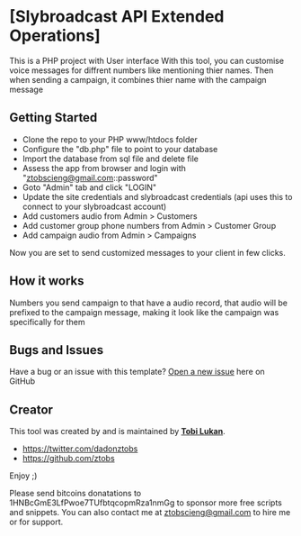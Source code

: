 # [Slybroadcast API Extended Operations]

This is a PHP project with User interface
With this tool, you can customise voice messages for diffrent numbers like mentioning thier names. Then when sending a campaign, it combines thier name with the campaign message

## Getting Started

* Clone the repo to your PHP www/htdocs folder
* Configure the "db.php" file to point to your database
* Import the database from sql file and delete file
* Assess the app from browser and login with "ztobscieng@gmail.com::password"
* Goto "Admin" tab and click "LOGIN"
* Update the site credentials and slybroadcast credentials (api uses this to connect to your slybroadcast account)
* Add customers audio from Admin > Customers
* Add customer group phone numbers from Admin > Customer Group
* Add campaign audio from Admin > Campaigns

Now you are set to send customized messages to your client in few clicks.


## How it works

Numbers you send campaign to that have a audio record, that audio will be prefixed to the campaign message, making it look like the campaign was specifically for them


## Bugs and Issues

Have a bug or an issue with this template? [Open a new issue](https://github.com/ztobs/Slybroadcast/issues) here on GitHub 

## Creator

This tool was created by and is maintained by **[Tobi Lukan](http://tobilukan.com/)**.

* https://twitter.com/dadonztobs
* https://github.com/ztobs


Enjoy ;)

Please send bitcoins donatations to 1HNBcGmE3LfPwoe7TUfbtqcopmRza1nmGg to sponsor more free scripts and snippets. You can also contact me at ztobscieng@gmail.com to hire me or for support.
